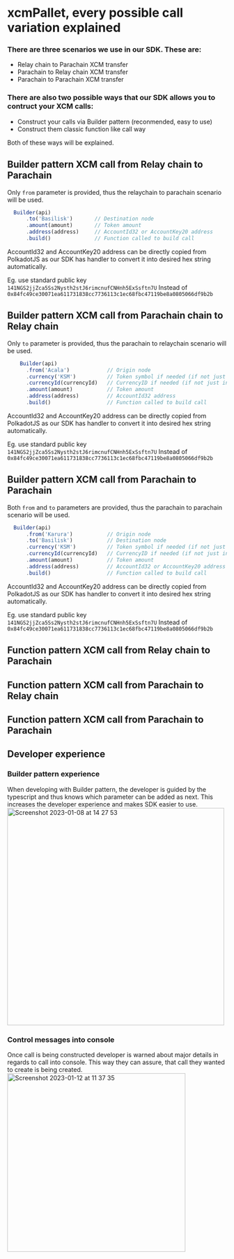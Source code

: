 # xcmPallet, every possible call variation explained
### There are three scenarios we use in our SDK. These are:
- Relay chain to Parachain XCM transfer 
- Parachain to Relay chain XCM transfer
- Parachain to Parachain XCM transfer

### There are also two possible ways that our SDK allows you to contruct your XCM calls:
- Construct your calls via Builder pattern (reconmended, easy to use)
- Construct them classic function like call way

Both of these ways will be explained.


## Builder pattern XCM call from Relay chain to Parachain
Only `from` parameter is provided, thus the relaychain to parachain scenario will be used.

```js
  Builder(api)
      .to('Basilisk')       // Destination node
      .amount(amount)       // Token amount
      .address(address)     // AccountId32 or AccountKey20 address
      .build()              // Function called to build call
```

AccountId32 and AccountKey20 address can be directly copied from PolkadotJS as our SDK has handler to convert it into desired hex string automatically. 

Eg. use standard public key `141NGS2jjZca5Ss2Nysth2stJ6rimcnufCNHnh5ExSsftn7U`
Instead of `0x84fc49ce30071ea611731838cc7736113c1ec68fbc47119be8a0805066df9b2b`

## Builder pattern XCM call from Parachain chain to Relay chain
Only `to` parameter is provided, thus the parachain to relaychain scenario will be used.

```js
    Builder(api)
      .from('Acala')            // Origin node
      .currency('KSM')          // Token symbol if needed (if not just insert random string, it will not be considered)
      .currencyId(currencyId)   // CurrencyID if needed (if not just insert random number, it will not be considered)
      .amount(amount)           // Token amount
      .address(address)         // AccountId32 address
      .build()                  // Function called to build call
```
AccountId32 and AccountKey20 address can be directly copied from PolkadotJS as our SDK has handler to convert it into desired hex string automatically. 

Eg. use standard public key `141NGS2jjZca5Ss2Nysth2stJ6rimcnufCNHnh5ExSsftn7U`
Instead of `0x84fc49ce30071ea611731838cc7736113c1ec68fbc47119be8a0805066df9b2b`

## Builder pattern XCM call from Parachain to Parachain
Both `from` and `to` parameters are provided, thus the parachain to parachain scenario will be used.

```js
  Builder(api)
      .from('Karura')           // Origin node
      .to('Basilisk')           // Destination node
      .currency('KSM')          // Token symbol if needed (if not just insert random string, it will not be considered)
      .currencyId(currencyId)   // CurrencyID if needed (if not just insert random number, it will not be considered)
      .amount(amount)           // Token amount
      .address(address)         // AccountId32 or AccountKey20 address
      .build()                  // Function called to build call
```
AccountId32 and AccountKey20 address can be directly copied from PolkadotJS as our SDK has handler to convert it into desired hex string automatically. 

Eg. use standard public key `141NGS2jjZca5Ss2Nysth2stJ6rimcnufCNHnh5ExSsftn7U`
Instead of `0x84fc49ce30071ea611731838cc7736113c1ec68fbc47119be8a0805066df9b2b`

## Function pattern XCM call from Relay chain to Parachain

## Function pattern XCM call from Parachain to Relay chain

## Function pattern XCM call from Parachain to Parachain


## Developer experience

### Builder pattern experience
When developing with Builder pattern, the developer is guided by the typescript and thus knows which parameter can be added as next. This increases the developer experience and makes SDK easier to use.
<img width="498" alt="Screenshot 2023-01-08 at 14 27 53" src="https://user-images.githubusercontent.com/79721475/211198665-ffb3eeb0-402d-4fad-9705-9a863fb894c6.png">

### Control messages into console 
Once call is being constructed developer is warned about major details in regards to call into console. This way they can assure, that call they wanted to create is being created.
<img width="409" alt="Screenshot 2023-01-12 at 11 37 35" src="https://user-images.githubusercontent.com/55763425/212045110-c001fcb7-8cc2-421c-9cd0-6d8205b3b11f.png">